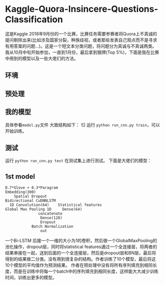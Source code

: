 # Kaggle-Quora-Insincere-Questions-Classification
这是Kaggle 2018年9月份的一个比赛，比赛任务需要参赛者将Quora上不真诚的提问剔除出来(比如涉及国家分裂，种族歧视，或者那些发表自己观点而不是寻求有用答案的问题...)。这是一个短文本分类问题，将问题分为真诚与不真诚两类。
我从10月中旬开始参加，一直到1月份，最后拿到银牌(Top 5%)，下面是我在比赛中用到的模型以及一些大佬们的方法。
## 环境
## 预处理
## 我的模型
具体参看`modol.py`文件
大致结构如下：
![]
运行 `python run_cnn.py train`，可以开始训练。
## 测试
运行 `python run_cnn.py test` 在测试集上进行测试。
下面是大佬们的模型：
## 1st model
```
0.7*Glove + 0.3*Paragram
Embedding(300)
    Spatial Dropout
Bidirectional CuDNNLSTM
  1D Convolution(64)    Statistical features
Global Max Pooling 1D     Dense(64)
               concatenate
                Dense(128)
                Dropout
            Batch Normalization
                out
```
一个Bi-LSTM 后接一个一维的大小为1的卷积，然后做一个GlobalMaxPooling的池化操作，dropout层，同时将statistical features通过一个全连接层，将两者的结果串接在一起，送到后面的一个全连接层，然后是dropout层和BN层，最后将得到的结果做二分类。没有用到很复杂的结构。作者训练了10个模型，最后将这10个模型的平均值作为预测结果。
作者在预处理中没有将所有序列填充到相同长度，而是在训练中将每一个batch中的序列填充到相同长度，这样能大大减少训练时间，训练出更多的模型。
